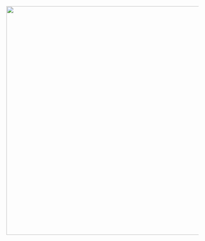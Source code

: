 <p align="center">
  <img width="600" src="https://cdn.jsdelivr.net/gh/suchmokuo/images/hana.gif">
</p>
